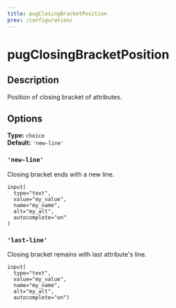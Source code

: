 ```yaml
---
title: pugClosingBracketPosition
prev: /configuration/
---
```


# pugClosingBracketPosition

## Description

Position of closing bracket of attributes.

## Options

**Type:** `choice`  
**Default:** `'new-line'`

### `'new-line'`

Closing bracket ends with a new line.

```pug
input(
  type="text",
  value="my_value",
  name="my_name",
  alt="my_alt",
  autocomplete="on"
)
```

### `'last-line'`

Closing bracket remains with last attribute's line.

```pug
input(
  type="text",
  value="my_value",
  name="my_name",
  alt="my_alt",
  autocomplete="on")
```
